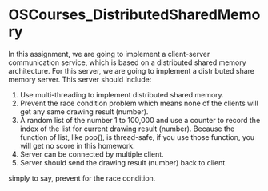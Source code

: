 # OSCourses_DistributedSharedMemory

In this assignment, we are going to implement a client-server communication service, which is based on a distributed shared memory architecture. 
For this server, we are going to implement a distributed share memory server.
This server should include:
1. Use multi-threading to implement distributed shared memory.
2. Prevent the race condition problem which means none of the clients will get any same drawing result (number).
3. A random list of the number 1 to 100,000 and use a counter to record the index of the list for current drawing result (number). Because the function of list, like pop(), is thread-safe, if you use those function, you will get no score in this homework.
4. Server can be connected by multiple client.
5. Server should send the drawing result (number) back to client.

simply to say, prevent for the race condition.
